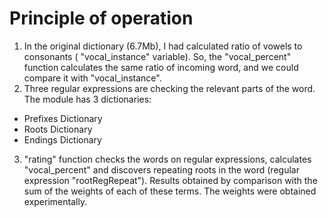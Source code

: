 # Principle of operation
1. In the original dictionary (6.7Mb), I had calculated ratio of vowels to consonants ( "vocal_instance" variable).
So, the "vocal_percent" function calculates the same ratio of incoming word, and we could compare it with "vocal_instance".
2. Three regular expressions are checking the relevant parts of the word.
The module has 3 dictionaries:
  - Prefixes Dictionary
  - Roots Dictionary
  - Endings Dictionary
3. "rating" function checks the words on regular expressions, calculates "vocal_percent" and discovers repeating roots in the word (regular expression "rootRegRepeat"). Results obtained by comparison with the sum of the weights of each of these terms. The weights were obtained experimentally.
